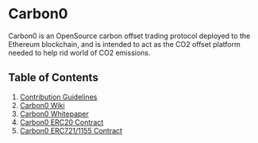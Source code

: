 # Carbon0

Carbon0 is an OpenSource carbon offset trading protocol deployed to the Ethereum blockchain, and is intended to act as the CO2 offset platform needed to help rid world of CO2 emissions.

## Table of Contents

1. [Contribution Guidelines]()
2. [Carbon0 Wiki]()
3. [Carbon0 Whitepaper]()
4. [Carbon0 ERC20 Contract]()
5. [Carbon0 ERC721/1155 Contract]()

